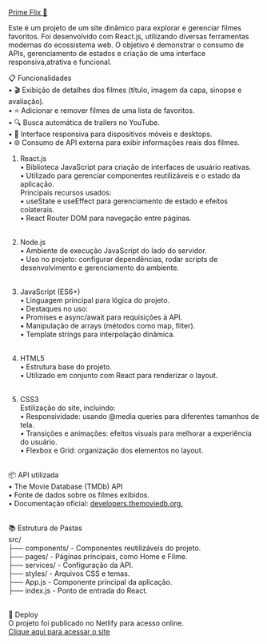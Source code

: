 <a href="https://primee-flix.netlify.app/" target="blank">Prime Flix 🎥</a>

Este é um projeto de um site dinâmico para explorar e gerenciar filmes favoritos. Foi desenvolvido com React.js, utilizando diversas ferramentas modernas do ecossistema web. O objetivo é demonstrar o consumo de APIs, gerenciamento de estados e criação de uma interface responsiva,atrativa e funcional.

📋 Funcionalidades <br/>
	•	🎬 Exibição de detalhes dos filmes (título, imagem da capa, sinopse e avaliação).<br/>
	•	⭐ Adicionar e remover filmes de uma lista de favoritos.<br/>
	•	🔍 Busca automática de trailers no YouTube.<br/>
	•	📱 Interface responsiva para dispositivos móveis e desktops.<br/>
	•	🌐 Consumo de API externa para exibir informações reais dos filmes.<br/>

1. React.js<br/>
	•	Biblioteca JavaScript para criação de interfaces de usuário reativas.<br/>
	•	Utilizado para gerenciar componentes reutilizáveis e o estado da aplicação.<br/>
  Principais recursos usados:<br/>
	•	useState e useEffect para gerenciamento de estado e efeitos colaterais.<br/>
	•	React Router DOM para navegação entre páginas.<br/><br/>
2. Node.js<br/>
	•	Ambiente de execução JavaScript do lado do servidor.<br/>
	•	Uso no projeto: configurar dependências, rodar scripts de desenvolvimento e gerenciamento do ambiente.<br/><br/>

3. JavaScript (ES6+)<br/>
	•	Linguagem principal para lógica do projeto.<br/>
	•	Destaques no uso:<br/>
	•	Promises e async/await para requisições à API.<br/>
	•	Manipulação de arrays (métodos como map, filter).<br/>
	•	Template strings para interpolação dinâmica.<br/><br/>

4. HTML5<br/>
	•	Estrutura base do projeto.<br/>
	•	Utilizado em conjunto com React para renderizar o layout.<br/><br/>

5. CSS3<br/>
  Estilização do site, incluindo:<br/>
	•	Responsividade: usando @media queries para diferentes tamanhos de tela.<br/>
	•	Transições e animações: efeitos visuais para melhorar a experiência do usuário.<br/>
	•	Flexbox e Grid: organização dos elementos no layout.<br/><br/>


  📦 API utilizada<br/>
  	•	The Movie Database (TMDb) API<br/>
  	•	Fonte de dados sobre os filmes exibidos.<br/>
  	•	Documentação oficial: <a href="https://developers.themoviedb.org." target="blank">developers.themoviedb.org.</a><br/><br/>


  📚 Estrutura de Pastas<br/>
    src/<br/>
    ├── components/       - Componentes reutilizáveis do projeto.<br/>
    ├── pages/            - Páginas principais, como Home e Filme.<br/>
    ├── services/         - Configuração da API.<br/>
    ├── styles/           - Arquivos CSS e temas.<br/>
    ├── App.js            - Componente principal da aplicação.<br/>
    ├── index.js          - Ponto de entrada do React.<br/><br/>


🔗 Deploy<br/>
O projeto foi publicado no Netlify para acesso online.<br/>
<a href="https://primee-flix.netlify.app/" target="blank">Clique aqui para acessar o site</a><br/><br/>


 
